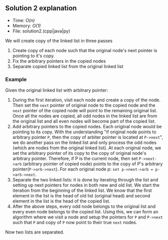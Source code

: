 ## Solution 2 explanation
* Time: _O(n)_
* Memory: _O(1)_
* File: solution2.(cpp|java|py)

We will create copy of the linked list in three passes
1. Create copy of each node such that the original node's next pointer is pointing to it's copy.
2. Fix the arbitrary pointers in the copied nodes
3. Separate copied linked list from the original linked list

### Example
Given the original linked list with arbitrary pointer:
1. During the first iteration, visit each node and create a copy of the node. Then set the `next` pointer of original node to the copied node and the `next` pointer of the copied node will point to the remaining original list. Once all the nodes are copied, all odd nodes in the linked list are from the original list and all even nodes will become part of the copied list.
2. Add arbitrary pointers to the copied nodes. Each original node would be pointing to its copy. With the understanding "if original node points to arbitrary pointer `P`, then the copy of arbiter pointer is located at `P->next`", we do another pass on the linked list and only process the odd nodes (which are nodes from the original linked list). At each original node, we set the arbitrary pointer of its copy to the copy of original node's arbitrary pointer. Therefore, if P is the current node, then set `P->next->arb` (arbitrary pointer of copied node) points to the copy of P's arbitrary pointer(`P->arb->next`). For each original node p: `set p->next->arb = p->arb->next`.
3. Separate the two linked lists: it is done by iterating through the list and setting up next pointers for nodes in both new and old list. We start the iteration from the beginning of the linked list. We know that the first element in the list is the head of old list (original head) and second element in the list is the head of the copied list.
4. After the above steps, every odd node belongs to the original list and every even node belongs to the copied list. Using this, we can form an algorithm where we visit a node and setup the pointers for `P` and `P->next` such that `P` and copy of `P` now point to their true `next` nodes.

Now two lists are separated.
